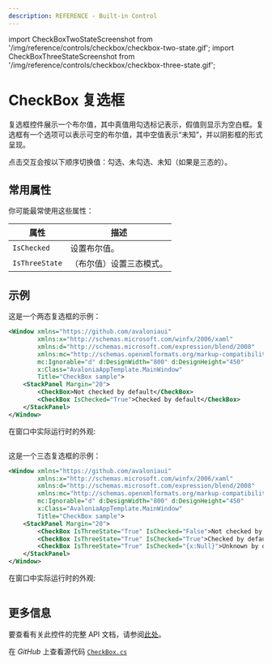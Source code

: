 ```yaml
---
description: REFERENCE - Built-in Control
---
```


import CheckBoxTwoStateScreenshot from '/img/reference/controls/checkbox/checkbox-two-state.gif';
import CheckBoxThreeStateScreenshot from '/img/reference/controls/checkbox/checkbox-three-state.gif';

# CheckBox 复选框

复选框控件展示一个布尔值，其中真值用勾选标记表示，假值则显示为空白框。复选框有一个选项可以表示可空的布尔值，其中空值表示“未知”，并以阴影框的形式呈现。

点击交互会按以下顺序切换值：勾选、未勾选、未知（如果是三态的）。

## 常用属性

你可能最常使用这些属性：

| 属性            | 描述                                 |
| -------------- | ------------------------------------ |
| `IsChecked`    | 设置布尔值。                         |
| `IsThreeState` | （布尔值）设置三态模式。             |

## 示例

这是一个两态复选框的示例：

```xml
<Window xmlns="https://github.com/avaloniaui"
        xmlns:x="http://schemas.microsoft.com/winfx/2006/xaml"
        xmlns:d="http://schemas.microsoft.com/expression/blend/2008"
        xmlns:mc="http://schemas.openxmlformats.org/markup-compatibility/2006"
        mc:Ignorable="d" d:DesignWidth="800" d:DesignHeight="450"
        x:Class="AvaloniaAppTemplate.MainWindow"
        Title="CheckBox sample">
    <StackPanel Margin="20">
        <CheckBox>Not checked by default</CheckBox>
        <CheckBox IsChecked="True">Checked by default</CheckBox>
    </StackPanel>
</Window>
```

在窗口中实际运行时的外观:

<img src={CheckBoxTwoStateScreenshot} alt="" />

这是一个三态复选框的示例：

```xml
<Window xmlns="https://github.com/avaloniaui"
        xmlns:x="http://schemas.microsoft.com/winfx/2006/xaml"
        xmlns:d="http://schemas.microsoft.com/expression/blend/2008"
        xmlns:mc="http://schemas.openxmlformats.org/markup-compatibility/2006"
        mc:Ignorable="d" d:DesignWidth="800" d:DesignHeight="450"
        x:Class="AvaloniaAppTemplate.MainWindow"
        Title="CheckBox sample">
    <StackPanel Margin="20">
        <CheckBox IsThreeState="True" IsChecked="False">Not checked by default</CheckBox>
        <CheckBox IsThreeState="True" IsChecked="True">Checked by default</CheckBox>
        <CheckBox IsThreeState="True" IsChecked="{x:Null}">Unknown by default</CheckBox>
    </StackPanel>
</Window>
```

在窗口中实际运行时的外观:

<img src={CheckBoxThreeStateScreenshot} alt="" />

## 更多信息

要查看有关此控件的完整 API 文档，请参阅[此处](http://reference.avaloniaui.net/api/Avalonia.Controls/CheckBox/)。

在 _GitHub_ 上查看源代码 [`CheckBox.cs`](https://github.com/AvaloniaUI/Avalonia/blob/master/src/Avalonia.Controls/CheckBox.cs)